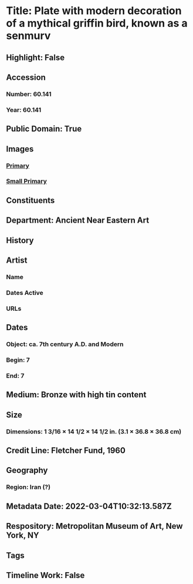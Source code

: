 # Title: Plate with modern decoration of a mythical griffin bird, known as a senmurv
## Highlight: False
## Accession
### Number: 60.141
### Year: 60.141
## Public Domain: True
## Images
### [Primary](https://images.metmuseum.org/CRDImages/an/original/ME60_141.jpg)
### [Small Primary](https://images.metmuseum.org/CRDImages/an/web-large/ME60_141.jpg)
## Constituents
## Department: Ancient Near Eastern Art
## History
## Artist
### Name
### Dates Active
### URLs
## Dates
### Object: ca. 7th century A.D. and Modern
### Begin: 7
### End: 7
## Medium: Bronze with high tin content
## Size
### Dimensions: 1 3/16 × 14 1/2 × 14 1/2 in. (3.1 × 36.8 × 36.8 cm)
## Credit Line: Fletcher Fund, 1960
## Geography
### Region: Iran (?)
## Metadata Date: 2022-03-04T10:32:13.587Z
## Respository: Metropolitan Museum of Art, New York, NY
## Tags
## Timeline Work: False